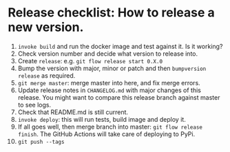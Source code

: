 # Release checklist: How to release a new version.

1. `invoke build` and run the docker image and test against it. Is it working?
2. Check version number and decide what version to release into.
3. Create `release`:  e.g. `git flow release start 0.X.0`
4. Bump the version with major, minor or patch and then `bumpversion release` as required.
5. `git merge master`: merge master into here, and fix merge errors.
6. Update release notes in `CHANGELOG.md` with major changes of this release. You might want to compare this release branch against master to see logs.
7. Check that README.md is still current.
8. `invoke deploy`: this will run tests, build image and deploy it.
9. If all goes well, then merge branch into master: `git flow release finish`. The GitHub Actions will take care of deploying to PyPi.
10. `git push --tags`
